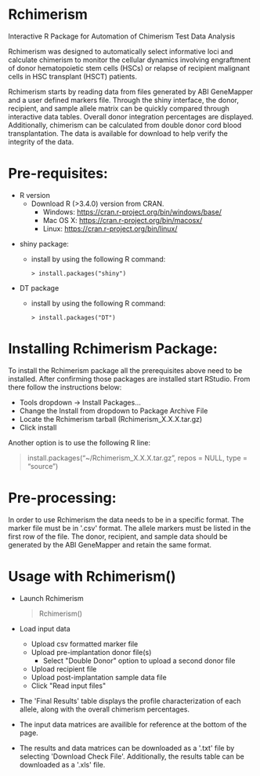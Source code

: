 # Rchimerism

Interactive R Package for Automation of Chimerism Test Data Analysis

Rchimerism was designed to automatically select informative loci and calculate chimerism to monitor the cellular dynamics involving engraftment of donor hematopoietic stem cells (HSCs) or relapse of recipient malignant cells in HSC transplant (HSCT) patients. 

Rchimerism starts by reading data from files generated by ABI GeneMapper and a user defined markers file. Through the shiny interface, the donor, recipient, and sample allele matrix can be quickly compared through interactive data tables. Overall donor integration percentages are displayed. Additionally, chimerism can be calculated from double donor cord blood transplantation. The data is available for download to help verify the integrity of the data.

# Pre-requisites:

* R version
  * Download R (>3.4.0) version from CRAN.
    * Windows: https://cran.r-project.org/bin/windows/base/
    * Mac OS X: https://cran.r-project.org/bin/macosx/
    * Linux: https://cran.r-project.org/bin/linux/

- shiny package:

  * install by using the following R command:

        > install.packages("shiny")  

- DT package

  * install by using the following R command:

        > install.packages("DT")  

# Installing Rchimerism Package:

To install the Rchimerism package all the prerequisites above need to be installed.
After confirming those packages are installed start RStudio. From there follow the instructions below:

* Tools dropdown -> Install Packages…
* Change the Install from dropdown to Package Archive File
* Locate the Rchimerism tarball (Rchimerism_X.X.X.tar.gz)
* Click install

Another option is to use the following R line:

> install.packages(“~/Rchimerism_X.X.X.tar.gz”, repos = NULL, type = “source”)

# Pre-processing:

In order to use Rchimerism the data needs to be in a specific format. The marker file must be in '.csv' format. The allele markers must be listed in the first row of the file. The donor, recipient, and sample data should be generated by the ABI GeneMapper and retain the same format.

# Usage with Rchimerism()

* Launch Rchimerism
  > Rchimerism()

* Load input data
  * Upload csv formatted marker file
  * Upload pre-implantation donor file(s)
    * Select "Double Donor" option to upload a second donor file
  * Upload recipient file
  * Upload post-implantation sample data file
  * Click "Read input files"
  
* The 'Final Results' table displays the profile characterization of each allele, along with the overall chimerism percentages.

* The input data matrices are availible for reference at the bottom of the page.

* The results and data matrices can be downloaded as a '.txt' file by selecting 'Download Check File'. Additionally, the results table can be downloaded as a '.xls' file.
